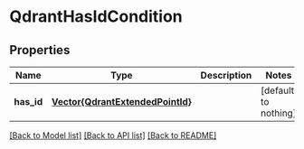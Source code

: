 # QdrantHasIdCondition


## Properties
Name | Type | Description | Notes
------------ | ------------- | ------------- | -------------
**has_id** | [**Vector{QdrantExtendedPointId}**](QdrantExtendedPointId.md) |  | [default to nothing]


[[Back to Model list]](../README.md#models) [[Back to API list]](../README.md#api-endpoints) [[Back to README]](../README.md)


